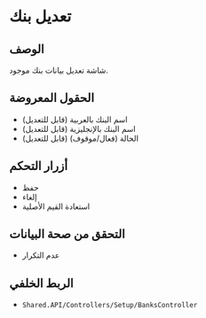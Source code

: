 # تعديل بنك

## الوصف
شاشة تعديل بيانات بنك موجود.

## الحقول المعروضة
- اسم البنك بالعربية (قابل للتعديل)
- اسم البنك بالإنجليزية (قابل للتعديل)
- الحالة (فعال/موقوف) (قابل للتعديل)

## أزرار التحكم
- حفظ
- إلغاء
- استعادة القيم الأصلية

## التحقق من صحة البيانات
- عدم التكرار

## الربط الخلفي
- `Shared.API/Controllers/Setup/BanksController`
